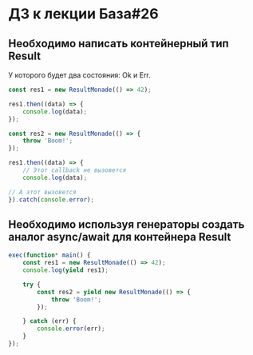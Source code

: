 # ДЗ к лекции База#26

## Необходимо написать контейнерный тип Result

У которого будет два состояния: Ok и Err.

```js
const res1 = new ResultMonade(() => 42);

res1.then((data) => {
    console.log(data);
});

const res2 = new ResultMonade(() => {
    throw 'Boom!';
});

res1.then((data) => {
    // Этот callback не вызовется
    console.log(data);

// А этот вызовется
}).catch(console.error);
```

## Необходимо используя генераторы создать аналог async/await для контейнера Result

```js
exec(function* main() {
    const res1 = new ResultMonade(() => 42);
    console.log(yield res1);

    try {
        const res2 = yield new ResultMonade(() => {
            throw 'Boom!';
        });

    } catch (err) {
        console.error(err);
    }
});
```
